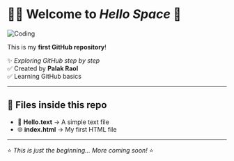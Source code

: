 # 👩‍💻 Welcome to *Hello Space* 🚀  

![Coding](https://media.giphy.com/media/ZVik7pBtu9dNS/giphy.gif)

This is my **first GitHub repository**!  

✨ *Exploring GitHub step by step*  
✅ Created by **Palak Raol**  
✅ Learning GitHub basics  

---

## 📂 Files inside this repo  
- 📝 **Hello.text** → A simple text file  
- 🌐 **index.html** → My first HTML file  

---

⭐ *This is just the beginning… More coming soon!* ⭐
